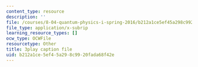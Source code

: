 ```yaml
---
content_type: resource
description: ''
file: /courses/8-04-quantum-physics-i-spring-2016/b212a1ce5ef45a298c9920fada68f42e_QMeKIiufg5s.vtt
file_type: application/x-subrip
learning_resource_types: []
ocw_type: OCWFile
resourcetype: Other
title: 3play caption file
uid: b212a1ce-5ef4-5a29-8c99-20fada68f42e
---
```

